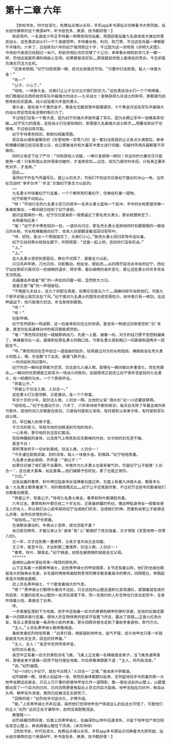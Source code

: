 # 第十二章 六年
        【告知书友，时代在变化，免费站点难以长存，手机app多书源站点切换看书大势所趋，站长给你推荐的这个换源APP，听书音色多、换源、找书都好使！】
       练武场内，一名兽皮少年正手持着一柄黑色钝剑站着，周围却是站着九名身体高大强壮的勇武战士，这些勇武战士们一个个身披铠甲，手持着长枪、利剑、砍刀等，不过这些兵器一律都是不开锋的。六年了，已经练剑六年的纪宁虽然刚过十岁，不过因为这一世修炼《赤明九天图》，令他如今身高已经超过一米六，和前世相比也仅仅矮了十公分。单单看长相和前世几乎一模一样，恐怕这就是所谓的相由心生吧。如果硬是说区别……那就是前世脸上是病态的苍白，今生却是充满无尽活力生机。
       “还是老规矩。”纪宁扫视周围一眼，目光比妖兽还可怕，“只要你们击败我，每人一块兽头金！”
       “吼~~”
       “公子，小心了。”
       “哈哈，一块兽头金，兄弟们让公子见识见识我们的实力。”这些勇武战士们一个个咆哮着，他们都是纪氏西府统领军队中最强大的战士——九牙战士！能够获得九牙战士的称号，那都是内劲修炼到后天圆满，战斗经验极为丰富的勇士。
       兽头金，是标准十斤重的金子，黄金在无数部落中是硬通货，十斤黄金对这些军队中最强大的战士而言而具有足够的吸引力了。
       不过他们没有一个敢大意，因为纪宁的强大早就传遍了军队，因为长期让军中一些精英来切磋……纪宁实力的提高，这些战士们也是知晓的。即便是九名最强大战士联手……想要击败纪宁也很难，不过依旧有可能。
       纪宁手持黑色钝剑，默默扫视着周围。
       其实自从堪称最繁杂的《天罡地煞一百零八剑》这一套剑法练就的让父亲点头满意后，单单和傀儡切磋已经没有意义后，自己便被准许和大量军中勇士进行切磋。切磋时所用兵器都是不开锋的。
       同时父亲还下达了严令：“你和其他人切磋，一律只准使用一柄剑！并且你的力量仅仅只能使用一成！只有和我以及你母亲切磋时，才准用双剑……记住，双剑乃是你的杀招，只有真正要杀死对手，才准用。”
       因此……
       虽然纪宁的名气传遍军队，是公认的天才。可他们不知这仅仅是纪宁露出的冰山一角，当然在交战时‘单手剑术’‘步法’方面纪宁是全力以赴的。
       ……
       九名勇士环绕着纪宁行走着，一个个都死死盯着纪宁，仿佛在盯着一猎物。
       纪宁却是不动如山。
       “咻！”环绕行走的九名勇士突兀的其中一名秃头勇士猛地一个前冲，手中的长枪更是仿佛一条毒蛇窜出，一瞬间就已经到了纪宁身前。
       面对这狠辣的一枪，纪宁仅仅是身影一晃便逼近了那名秃头勇士，那长枪便刺空了。
       长枪最怕近身！
       “嗤！”纪宁手中黑色钝剑一划，一道剑光闪过，那名秃头勇士连倒地同时右脚狠狠的一踢自己的长枪，令长枪横着砸向纪宁，他本人则是翻滚着连回归军阵中。
       “呼，好险，差点一个照面就完了，兄弟们小心。”那秃头勇士回归军阵中连叫着。
       纪宁已经将那长枪踩在脚下，环顾周围：“还是一起上吧，否则你们没有机会。”
       “上。”
       “上。”
       这九名勇士感觉到差距后，再也不试探了，直接全力以赴。
       只见风声呼啸，刀光闪烁，剑影飘动，枪如龙，棍如虎……从四周尽皆攻击中央的纪宁，而纪宁站在那却只是仅仅一些细微的退步、转步等，看似细微的身形变化，便让这些勇士的许多攻击无功而返。
       兵器撞击声或者“嘭”的一声如同闷雷一般，显然势大力沉。
       或者又是“嗤”的一声很是轻。
       “不愧是九牙战士，这九个的配合真是，如果仅仅是五六个……我瞬间即可击败他们。可是九个联手却是让我完全在下风。”纪宁面对九名勇士的围攻也感觉很吃力，他毕竟只有一柄剑，在这种逼迫下，他只能竭力剑法、步法发挥到极致。
       “呼！”
       “呼！”
       剑影呼啸。
       纪宁忽然感到一阵迷醉，这一刻身体和剑无比的协调，甚至有一种透过剑体感觉到‘剑’本身，甚至剑在高速移动中的疾风都能感觉到。
       “嗤！”黑色钝剑轻轻一碰触那柄战刀，先是一上震，接着一绞，对方的战刀便不受控制偏离了，再接着剑尖一送，直接刺在那名勇士的胸口处，令那名勇士感到胸口一闷直接倒退两步一屁股坐下。
       “呼。”黑色钝剑在空中划过一道扭曲的弧形，轻易避过对方的长枪阻挡，横面拍击在秃头勇士的脸上，噗，牙齿都飞了出去，直接飞跌开去。
       一时间如秋风扫落叶。
       纪宁的剑一瞬间变得极为空灵，剑法变化入细入微，能够在一瞬间做出多重变化，而生死厮杀……一瞬间的优势便能立即变为一场战斗的胜利。这就使得之前还让纪宁很辛苦抵挡的九名勇士，在一眨眼的功夫，一个个跌倒开去。
       “恭喜公子。”
       “恭喜公子剑法入微，人剑合一。”
       这些勇士们又是惊颤，又是激动，连一个个恭喜。
       年仅十岁的少年，就剑法入微，人剑合一啊。比他的父亲‘滴水剑’纪一川还要妖孽啊。
       “哈哈哈……”纪宁也激动万分，六年了，六年来持续不断的练剑，每天白天除了早晨去城外练弓箭外，其他时间几乎都是在练剑，只是有时是和父亲练，有时是和父亲弟子练，有时是和军队战士练。
       剑，早已融入到骨子里。
       千万次的练习，早就令他的剑精准到可怕的地步。
       一心多用，更令他的剑法变幻莫测。
       宛如神魔般的身体，以及炼气上修炼到后天巅峰的内劲，也令他的剑无坚不摧。
       直至今日！
       厚积薄发终于一切水到渠成，剑法入微，人剑合一！
       “今天诸位助我突破，别的没有，每人一块兽头金。别推辞。”纪宁哈哈笑着。
       九名勇士彼此相视，齐声道：“谢公子！”
       如果仅仅输了他们是不会要的，毕竟作为九牙勇士也是有傲气的，可是纪宁公子能够‘人剑合一’，这也是大喜事。如此喜事……他们被赐予些好处，拿了也是正常的。
       “九位。”
       远处站着的春草、秋叶两位贴身侍女连捧着石盘过来，石盘上有着九块兽头金，都是羊头金！九名勇士都笑着拿下，同时都感慨无比……纪宁公子还真是厉害，不过纪宁这些年的勤奋他们也都看在眼里。
       “恭喜公子，贺喜公子。”待得九名勇士离去，春草和秋叶都满脸欢喜。
       六年过去，春草和秋叶都已经二十岁左右，正是最娇媚的年纪，像这种贴身侍女一般都会是主人的女人，所以她们从心底早就将纪宁当成她们的天，当成她们的神。而看到自家公子能够这么厉害，自然也非常的开心。
       “哈哈哈……”纪宁也笑着。
       任谁都会激动的，毕竟从小苦修，成功怎能不喜？
       自己练剑两年，才被父亲认为‘身体’和‘心’都做好了练剑准备，方才得授《天罡地煞一百零八剑》。
       又一年，方才达到第一重境界，父亲才准许自己去切磋。
       又三年，直至今日，才达到第二重境界，剑法入微，人剑合一！
       “春草，秋叶，跟我走。”纪宁喊道，他现在最想做的就是去见父母。
       ******
       连绵的山脉中深处传来一阵阵的怒吼声。
       山下正有着一大群黑甲骑士，这些黑甲骑士的甲铠很厚，关节还有着尖刺，他们的坐骑也都是高大的独角长毛兽，长毛兽的两根弯曲怒刺苍穹的獠牙散发着森冷的寒光，四蹄粗壮，奔跑起来连大地都会震颤。
       这上百名黑甲骑士，个个散发着强大的气息。
       “嗯？”黑甲骑士们都转头看向不远处，只见远处的山壁迅速软化变得通红，紧跟着就变成炽热岩浆，大量的岩浆从山壁的一处流动滚落下来，而一名隐约的人形生物也行走在岩浆中，全身环绕着火焰，直接走了出来。
       呼。
       一步直接坠落到下方地面，他手中还拖着一巨大的青褐色鳞甲的狰狞异兽，在他的后面还跟着一头四蹄异兽行走着。很快人形生物体表的岩浆尽皆震飞开去，露出了容貌……正是火红色头发，耳朵上更是挂着一条赤色小蛇的老者。那头四蹄异兽也走到了毒蛇老者身侧，乖巧万分。
       “主人。”上百名黑甲骑士都恭敬喊道。
       毒蛇老者纪烈哈哈笑着：“出来打猎，竟能碰到地甲龙，运气不错，这头地甲龙只差一步就能蜕变为先天生灵，回去好好养着。”
       “主人，主人！”高空中忽然传来声音。
       纪烈仰头看去。
       高空中正有着一巨大的青色羽毛飞禽，飞禽上正坐着一名精瘦兽皮男子。当飞禽急速降落时，那兽皮男子直接一跃而下轻巧落在地面，尔后恭敬单膝跪下道：“主人，府内有消息。”
       “说。”纪烈皱眉。
       “纪一川的儿子纪宁，就在今日跨入‘人剑合一’之境。”兽皮男子恭敬道。
       纪烈眼睛一瞪，体表火焰猛地一涨，愤怒的身体都颤抖起来，忽然猛地将手中抓着的那一头地甲龙朝远处砸去，只见上万斤重的妖兽地甲龙化作一道残影，轰~~砸在远处的山壁上，山壁震颤出现了一个巨大的凹坑，凹坑四周更是龟裂出上百丈的巨大裂痕，地甲龙陷在凹坑中，鲜血从头颅、鳞甲往外渗透，竟然已经被活生生砸死了。
       “回西府城！”纪烈咬牙切齿许久，才喝令道。
       “是。”上百黑甲骑士齐声应道，虽然他们觉得地甲龙尸体就这么扔在这太可惜了，可是他们的主人‘纪烈’此刻正处于暴怒中，自然没谁胆敢违逆。
       轰隆隆~~~
       纪烈骑着四蹄异兽，后面上百黑甲骑士，在幽深的山林中迅速消失，只留下地甲龙尸体凹陷在高空山壁上，鲜血顺着山壁往下流淌。（未完待续）
       【告知书友，时代在变化，免费站点难以长存，手机app多书源站点切换看书大势所趋，站长给你推荐的这个换源APP，听书音色多、换源、找书都好使！】